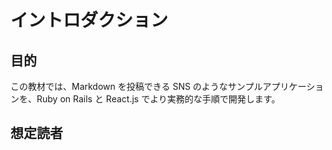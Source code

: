 # イントロダクション

## 目的

この教材では、Markdown を投稿できる SNS のようなサンプルアプリケーションを、Ruby on Rails と React.js でより実務的な手順で開発します。

## 想定読者
